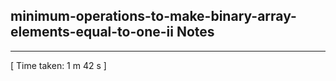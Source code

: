 <h2>minimum-operations-to-make-binary-array-elements-equal-to-one-ii Notes</h2><hr>[ Time taken: 1 m 42 s ]